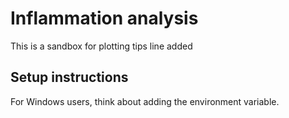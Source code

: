 # Inflammation analysis

This is a sandbox for plotting tips
line added

## Setup instructions

For Windows users, think about adding the environment variable.

